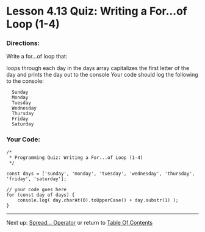 # Lesson 4.13 Quiz: Writing a For...of Loop (1-4)

### Directions:
Write a for...of loop that:

loops through each day in the days array
capitalizes the first letter of the day
and prints the day out to the console
Your code should log the following to the console:

      Sunday
      Monday
      Tuesday
      Wednesday
      Thursday
      Friday
      Saturday

### Your Code:
```
/*
 * Programming Quiz: Writing a For...of Loop (1-4)
 */

const days = ['sunday', 'monday', 'tuesday', 'wednesday', 'thursday', 'friday', 'saturday'];

// your code goes here
for (const day of days) {
    console.log( day.charAt(0).toUpperCase() + day.substr(1) );
}
```

- - -
Next up: [Spread... Operator](ND024_Part3_Lesson04_14.md) or return to [Table Of Contents](./ND024_TableOfContents.md)
